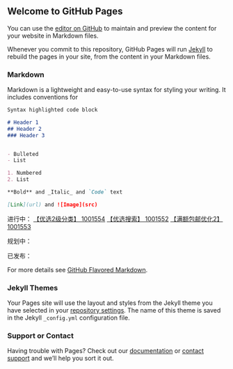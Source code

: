 ## Welcome to GitHub Pages

You can use the [editor on GitHub](https://github.com/potholing/plan/edit/master/README.md) to maintain and preview the content for your website in Markdown files.

Whenever you commit to this repository, GitHub Pages will run [Jekyll](https://jekyllrb.com/) to rebuild the pages in your site, from the content in your Markdown files.

### Markdown

Markdown is a lightweight and easy-to-use syntax for styling your writing. It includes conventions for

```markdown
Syntax highlighted code block

# Header 1
## Header 2
### Header 3


- Bulleted
- List

1. Numbered
2. List

**Bold** and _Italic_ and `Code` text

[Link](url) and ![Image](src)
```
进行中：
[【优选2级分类】 1001554](https://potholing.github.io/plan/【优选2级分类】%20%20%20%201001554)
[【优选搜索】 1001552](https://potholing.github.io/plan/【优选搜索】%201001552)
[【满额包邮优化2】 1001553](https://potholing.github.io/plan/【满额包邮优化2】%20%20%20%201001553)

规划中：

已发布：


For more details see [GitHub Flavored Markdown](https://guides.github.com/features/mastering-markdown/).

### Jekyll Themes

Your Pages site will use the layout and styles from the Jekyll theme you have selected in your [repository settings](https://github.com/potholing/plan/settings). The name of this theme is saved in the Jekyll `_config.yml` configuration file.

### Support or Contact

Having trouble with Pages? Check out our [documentation](https://help.github.com/categories/github-pages-basics/) or [contact support](https://github.com/contact) and we’ll help you sort it out.
